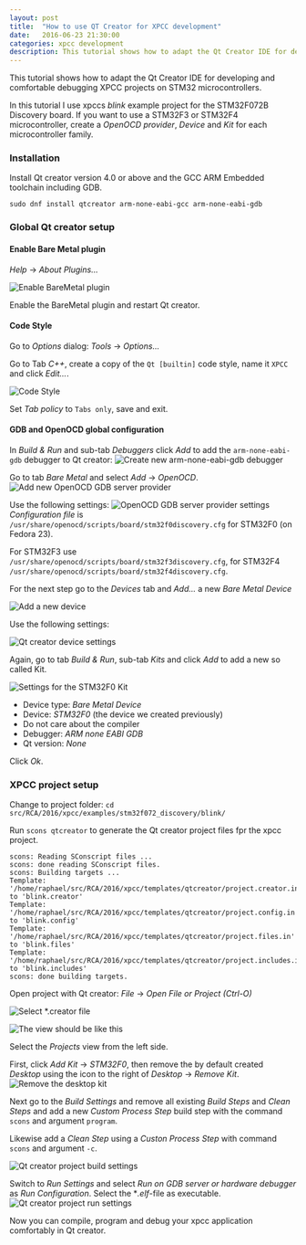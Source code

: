```yaml
---
layout: post
title:  "How to use QT Creator for XPCC development"
date:   2016-06-23 21:30:00
categories: xpcc development
description: This tutorial shows how to adapt the Qt Creator IDE for developing and comfortable debugging XPCC projects
---
```


This tutorial shows how to adapt the Qt Creator IDE for developing and comfortable debugging XPCC projects on STM32 microcontrollers.

In this tutorial I use xpccs *blink* example project for the STM32F072B Discovery board.
If you want to use a STM32F3 or STM32F4 microcontroller, create a *OpenOCD provider*, *Device* and *Kit* for each microcontroller family.

### Installation

Install Qt creator version 4.0 or above and the GCC ARM Embedded toolchain including GDB.

```
sudo dnf install qtcreator arm-none-eabi-gcc arm-none-eabi-gdb
```

### Global Qt creator setup

#### Enable Bare Metal plugin

*Help* -> *About Plugins...*

![Enable BareMetal plugin](/assets/images/qt-creator-tutorial/enable-baremetal-plugin.png)

Enable the BareMetal plugin and restart Qt creator.

#### Code Style
Go to *Options* dialog: *Tools* -> *Options...*

Go to Tab *C++*, create a copy of the `Qt [builtin]` code style, name it `XPCC` and click *Edit...*.

![Code Style](/assets/images/qt-creator-tutorial/code-style.png)

Set *Tab policy* to `Tabs only`, save and exit.

#### GDB and OpenOCD global configuration

In *Build & Run* and sub-tab *Debuggers* click *Add* to add the `arm-none-eabi-gdb` debugger to Qt creator:
![Create new `arm-none-eabi-gdb` debugger](/assets/images/qt-creator-tutorial/add-arm-none-eabi-gdb.png)

Go to tab *Bare Metal* and select *Add* -> *OpenOCD*.
![Add new OpenOCD GDB server provider](/assets/images/qt-creator-tutorial/add-openocd-provider.png)

Use the following settings:
![OpenOCD GDB server provider settings](/assets/images/qt-creator-tutorial/openocd-provider-settings.png)
*Configuration file* is `/usr/share/openocd/scripts/board/stm32f0discovery.cfg` for STM32F0 (on Fedora 23).

For STM32F3 use `/usr/share/openocd/scripts/board/stm32f3discovery.cfg`, for STM32F4 `/usr/share/openocd/scripts/board/stm32f4discovery.cfg`.

For the next step go to the *Devices* tab and *Add...* a new *Bare Metal Device*

![Add a new device](/assets/images/qt-creator-tutorial/add-bare-metal-device.png)

Use the following settings:

![Qt creator device settings](/assets/images/qt-creator-tutorial/bare-metal-device-settings.png)

Again, go to tab *Build & Run*, sub-tab *Kits* and click *Add* to add a new so called Kit.

![Settings for the STM32F0 Kit](/assets/images/qt-creator-tutorial/stm32f0-kit-settings.png)

* Device type: *Bare Metal Device*
* Device: *STM32F0* (the device we created previously)
* Do not care about the compiler
* Debugger: *ARM none EABI GDB*
* Qt version: *None*

Click *Ok*.

### XPCC project setup

Change to project folder: `cd src/RCA/2016/xpcc/examples/stm32f072_discovery/blink/`

Run `scons qtcreator` to generate the Qt creator project files fpr the xpcc project.

```
scons: Reading SConscript files ...
scons: done reading SConscript files.
scons: Building targets ...
Template: '/home/raphael/src/RCA/2016/xpcc/templates/qtcreator/project.creator.in' to 'blink.creator'
Template: '/home/raphael/src/RCA/2016/xpcc/templates/qtcreator/project.config.in' to 'blink.config'
Template: '/home/raphael/src/RCA/2016/xpcc/templates/qtcreator/project.files.in' to 'blink.files'
Template: '/home/raphael/src/RCA/2016/xpcc/templates/qtcreator/project.includes.in' to 'blink.includes'
scons: done building targets.
```

Open project with Qt creator: *File* -> *Open File or Project (Ctrl-O)*

![Select `*.creator` file](/assets/images/qt-creator-tutorial/open-creator-file.png)

![The view should be like this](/assets/images/qt-creator-tutorial/qtcreator-1.png)

Select the *Projects* view from the left side.

First, click *Add Kit* -> *STM32F0*, then remove the by default created *Desktop* using the icon to the right of *Desktop* -> *Remove Kit*.
![Remove the desktop kit](/assets/images/qt-creator-tutorial/remove-desktop-kit.png)

Next go to the *Build Settings* and remove all existing *Build Steps* and *Clean Steps* and add a new *Custom Process Step* build step with the command `scons` and argument `program`.

Likewise add a *Clean Step* using a *Custon Process Step* with command `scons` and argument `-c`.

![Qt creator project build settings](/assets/images/qt-creator-tutorial/project-build-settings.png)

Switch to *Run Settings* and select *Run on GDB server or hardware debugger* as *Run Configuration*. Select the **.elf*-file as executable.
![Qt creator project run settings](/assets/images/qt-creator-tutorial/project-run-settings.png)

Now you can compile, program and debug your xpcc application comfortably in Qt creator.
